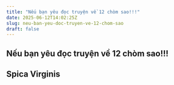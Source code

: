 ```yaml
---
title: "Nếu bạn yêu đọc truyện về 12 chòm sao!!!"
date: 2025-06-12T14:02:25Z
slug: neu-ban-yeu-doc-truyen-ve-12-chom-sao
draft: false
---
```


## Nếu bạn yêu đọc truyện về 12 chòm sao!!!

## Spica Virginis

​
